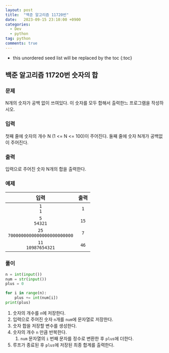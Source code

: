 ```yaml
---
layout: post
title:  "백준 알고리즘 11720번"
date:   2023-09-15 23:10:00 +0900
categories: 
  - Dev
  - python
tag: python
comments: true
---
```


* this unordered seed list will be replaced by the toc
{:toc}

## 백준 알고리즘 11720번 숫자의 합

### 문제

N개의 숫자가 공백 없이 쓰여있다. 이 숫자를 모두 합해서 출력한느 프로그램을 작성하시오.

### 입력

첫째 줄에 숫자의 개수 N (1 <= N <= 100)이 주어진다. 둘째 줄에 숫자 N개가 공백없이 주어진다.

### 출력

입력으로 주어진 숫자 N개의 합을 출력한다.

### 예제

| 입력 | 출력 |
| :--: | :--: |
| `1` <br/> `1` | `1` |
| `5` <br/> `54321` | `15` |
| `25` <br/> `7000000000000000000000000` | `7` |
| `11` <br/> `10987654321` | `46` |

### 풀이

```py
n = int(input())
num = str(input())
plus = 0

for i in range(n):
    plus += int(num[i])
print(plus)
```

1. 숫자의 개수를 `n`에 저장한다.
2. 입력으로 주어진 숫자 `n`개를 `num`에 문자열로 저장한다.
3. 숫자 합을 저장할 변수를 생성한다.
4. 숫자의 개수 `n` 만큼 반복한다.
   1. `num` 문자열의 `i` 번째 문자를 정수로 변환한 후 `plus`에 더한다.
5. 루프가 종료된 후 `plus`에 저장된 최종 합계를 출력한다.